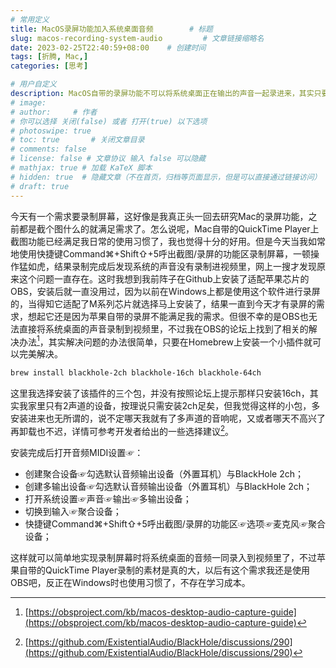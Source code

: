 ```yaml
---
# 常用定义
title: MacOS录屏功能加入系统桌面音频        # 标题
slug: macos-recording-system-audio         # 文章链接缩略名
date: 2023-02-25T22:40:59+08:00    # 创建时间
tags: [折腾, Mac,]
categories: [思考]

# 用户自定义
description: MacOS自带的录屏功能不可以将系统桌面正在输出的声音一起录进来，其实只要安装Blackhole这款插件就能完美解决此问题。安装十分的简单，直接在Homebrew上安装即可。   # 描述
# image: 
# author:     # 作者
# 你可以选择 关闭(false) 或者 打开(true) 以下选项
# photoswipe: true
# toc: true       # 关闭文章目录
# comments: false
# license: false # 文章协议 输入 false 可以隐藏
# mathjax: true # 加载 KaTeX 脚本
# hidden: true  # 隐藏文章（不在首页，归档等页面显示，但是可以直接通过链接访问）
# draft: true
---
```


今天有一个需求要录制屏幕，这好像是我真正头一回去研究Mac的录屏功能，之前都是截个图什么的就满足需求了。怎么说呢，Mac自带的QuickTime Player上截图功能已经满足我日常的使用习惯了，我也觉得十分的好用。但是今天当我如常地使用快捷键Command⌘+Shift⇧+5呼出截图/录屏的功能区录制屏幕，一顿操作猛如虎，结果录制完成后发现系统的声音没有录制进视频里，网上一搜才发现原来这个问题一直存在。这时我想到我前阵子在Github上安装了适配苹果芯片的OBS，安装后就一直没用过，因为以前在Windows上都是使用这个软件进行录屏的，当得知它适配了M系列芯片就选择马上安装了，结果一直到今天才有录屏的需求，想起它还是因为苹果自带的录屏不能满足我的需求。但很不幸的是OBS也无法直接将系统桌面的声音录制到视频里，不过我在OBS的论坛上找到了相关的解决办法[^1]，其实解决问题的办法很简单，只要在Homebrew上安装一个小插件就可以完美解决。

```zsh
brew install blackhole-2ch blackhole-16ch blackhole-64ch
```

这里我选择安装了该插件的三个包，并没有按照论坛上提示那样只安装16ch，其实我家里只有2声道的设备，按理说只需安装2ch足矣，但我觉得这样的小包，多安装进来也无所谓的，说不定哪天我就有了多声道的音响呢，又或者哪天不高兴了再卸载也不迟，详情可参考开发者给出的一些选择建议[^2]。

安装完成后打开音频MIDI设置☞：

- 创建聚合设备☞勾选默认音频输出设备（外置耳机）与BlackHole 2ch；
- 创建多输出设备☞勾选默认音频输出设备（外置耳机）与BlackHole 2ch；
- 打开系统设置☞声音☞输出☞多输出设备；
- 切换到输入☞聚合设备；
- 快捷键Command⌘+Shift⇧+5呼出截图/录屏的功能区☞选项☞麦克风☞聚合设备；

这样就可以简单地实现录制屏幕时将系统桌面的音频一同录入到视频里了，不过苹果自带的QuickTime Player录制的素材是真的大，以后有这个需求我还是使用OBS吧，反正在Windows时也使用习惯了，不存在学习成本。

[^1]:[https://obsproject.com/kb/macos-desktop-audio-capture-guide](https://obsproject.com/kb/macos-desktop-audio-capture-guide)
[^2]: [https://github.com/ExistentialAudio/BlackHole/discussions/290](https://github.com/ExistentialAudio/BlackHole/discussions/290)

